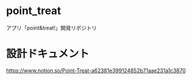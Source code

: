 # point_treat
アプリ「point&amp;treat!」開発リポジトリ

# 設計ドキュメント
https://www.notion.so/Point-Treat-a62381e399124852b71aae231a1c3870
